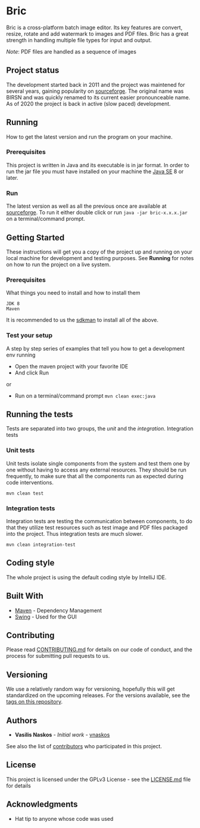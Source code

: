 
# Bric

Bric is a cross-platform batch image editor. Its key features are convert, resize, rotate and add watermark to images and PDF files. Bric has a great strength in handling multiple file types for input and output.

*Note*: PDF files are handled as a sequence of images

## Project status

The development started back in 2011 and the project was maintened for several years, gaining popularity on [sourceforge](https://sourceforge.net/projects/bric/). The original name was BIRSN and was quickly renamed to its current easier pronounceable name. As of 2020 the project is back in active (slow paced) development.

## Running

How to get the latest version and run the program on your machine.

### Prerequisites

This project is written in Java and its executable is in jar format. In order to run the jar file you must have installed on your machine the [Java SE](https://www.oracle.com/java/technologies/javase-downloads.html) 8 or later.

### Run

The latest version as well as all the previous once are available at [sourceforge](https://sourceforge.net/projects/bric/). To run it either double click or run `java -jar bric-x.x.x.jar` on a terminal/command prompt.

## Getting Started

These instructions will get you a copy of the project up and running on your local machine for development and testing purposes. See **Running** for notes on how to run the project on a live system.

### Prerequisites

What things you need to install and how to install them
```
JDK 8
Maven
```
It is recommended to us the [sdkman](https://sdkman.io/) to install all of the above. 

### Test your setup

A step by step series of examples that tell you how to get a development env running

* Open the maven project with your favorite IDE
* And click Run

or

* Run on a terminal/command prompt `mvn clean exec:java`

## Running the tests

Tests are separated into two groups, the *unit* and the *integration*. Integration tests

### Unit tests

Unit tests isolate single components from the system and test them one by one without having to access any external resources. They should be run frequently, to make sure that all the components run as expected during code interventions.

```
mvn clean test
```

### Integration tests

Integration tests are testing the communication between components, to do that they utilize test resources such as test image and PDF files packaged into the project. Thus integration tests are much slower. 

```
mvn clean integration-test
```

## Coding style

The whole project is using the default coding style by IntelliJ IDE.

## Built With

* [Maven](https://maven.apache.org/) - Dependency Management
* [Swing](https://docs.oracle.com/javase/8/docs/technotes/guides/swing/) - Used for the GUI

## Contributing

Please read [CONTRIBUTING.md](CONTRIBUTING.md) for details on our code of conduct, and the process for submitting pull requests to us.

## Versioning

We use a relatively random way for versioning, hopefully this will get standardized on the upcoming releases. For the versions available, see the [tags on this repository](https://github.com/vnaskos/bric/tags). 

## Authors

* **Vasilis Naskos** - *Initial work* - [vnaskos](https://vnaskos.com)

See also the list of [contributors](https://github.com/vnaskos/bric/contributors) who participated in this project.

## License

This project is licensed under the GPLv3 License - see the [LICENSE.md](LICENSE.md) file for details

## Acknowledgments

* Hat tip to anyone whose code was used
